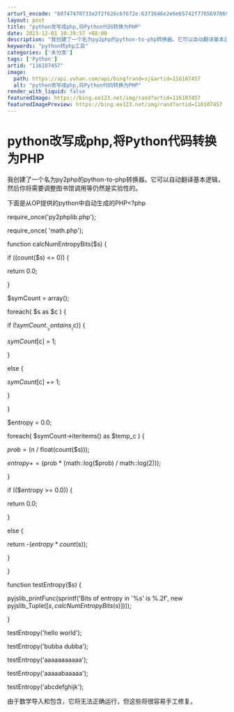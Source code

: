 ```yaml
---
arturl_encode: "68747470733a2f2f626c6f672e:6373646e2e6e65742f77656978696e5f32383939343736372f:61727469636c652f64657461696c732f313136313037343537"
layout: post
title: "python改写成php,将Python代码转换为PHP"
date: 2023-12-01 10:39:57 +08:00
description: "我创建了一个名为py2php的python-to-php转换器。它可以自动翻译基本逻辑，然后你将需要"
keywords: "python转php工具"
categories: ['未分类']
tags: ['Python']
artid: "116107457"
image:
  path: https://api.vvhan.com/api/bing?rand=sj&artid=116107457
  alt: "python改写成php,将Python代码转换为PHP"
render_with_liquid: false
featuredImage: https://bing.ee123.net/img/rand?artid=116107457
featuredImagePreview: https://bing.ee123.net/img/rand?artid=116107457
---
```


# python改写成php,将Python代码转换为PHP

我创建了一个名为py2php的python-to-php转换器。它可以自动翻译基本逻辑，然后你将需要调整图书馆调用等仍然是实验性的。

下面是从OP提供的python中自动生成的PHP<?php

require_once('py2phplib.php');

require_once( 'math.php');

function calcNumEntropyBits($s) {

if ((count($s) <= 0)) {

return 0.0;

}

$symCount = array();

foreach( $s as $c ) {

if (!$symCount.__contains__($c)) {

$symCount[$c] = 1;

}

else {

$symCount[$c] += 1;

}

}

$entropy = 0.0;

foreach( $symCount->iteritems() as $temp_c ) {

$prob = ($n / float(count($s)));

$entropy += ($prob * (math::log($prob) / math::log(2)));

}

if (($entropy >= 0.0)) {

return 0.0;

}

else {

return -($entropy * count($s));

}

}

function testEntropy($s) {

pyjslib_printFunc(sprintf('Bits of entropy in \'%s\' is %.2f', new pyjslib_Tuple([$s, calcNumEntropyBits($s)])));

}

testEntropy('hello world');

testEntropy('bubba dubba');

testEntropy('aaaaaaaaaaa');

testEntropy('aaaaabaaaaa');

testEntropy('abcdefghijk');

由于数学导入和包含，它将无法正确运行，但这些将很容易手工修复。